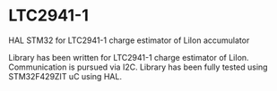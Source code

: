 # LTC2941-1
HAL STM32 for LTC2941-1 charge estimator of LiIon accumulator

Library has been written for LTC2941-1 charge estimator of LiIon. Communication is pursued via I2C. 
Library has been fully tested using STM32F429ZIT uC using HAL.
